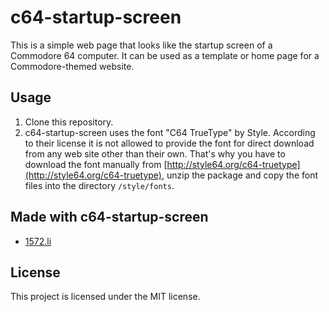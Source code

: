 c64-startup-screen
==================

This is a simple web page that looks like the startup screen of a Commodore 64 computer. It can be used as a template or home page for a Commodore-themed website.

Usage
-----
1. Clone this repository.
2. c64-startup-screen uses the font "C64 TrueType" by Style. According to their license it is not allowed to provide the font for direct download from any web site other than their own. That's why you have to download the font manually from [http://style64.org/c64-truetype](http://style64.org/c64-truetype), unzip the package and copy the font files into the directory `/style/fonts`.

Made with c64-startup-screen
----------------------------
- [1572.li](http://1572.li "http://1572.li")

License
-------
This project is licensed under the MIT license.